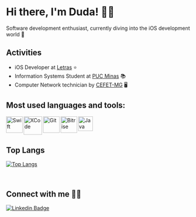 # Hi there, I'm Duda! 👩‍💻

Software development enthusiast, currently diving into the iOS development world 🍎
</br>

## Activities

- iOS Developer at [Letras](letras.mus.br) ⭐
- Information Systems Student at [PUC Minas](pucminas.br) 📚
- Computer Network technician by [CEFET-MG](cefetmg.br) 🖥️




## Most used languages and tools:
<img align="left" alt="Swift"  width="45px" src="https://seeklogo.com/images/S/swift-logo-7927855EB5-seeklogo.com.png" />
<img align="left" alt="XCode" width=50px" src="https://is5-ssl.mzstatic.com/image/thumb/Purple124/v4/d0/88/2a/d0882a24-5851-8833-ec52-5e2792e7ac8a/Xcode-85-220-0-4-2x.png/1200x630bb.png" /> 
<img align="left" alt="Git" width=45px" src="https://git-scm.com/images/logos/downloads/Git-Icon-1788C.png" /> 
<img align="left" alt="Bitrise" width=45px" src="https://encrypted-tbn0.gstatic.com/images?q=tbn:ANd9GcQwBfhsPl9ZHqtp-hV9TaLb0NfbNN0iJOkhAg&usqp=CAU" /> 
<img align="left" alt="Java" width=40px" src="https://sm.pcmag.com/pcmag_uk/news/o/oracle-goo/oracle-google-verdict-samsung-focus-2-googles-self-driving-c_gncc.jpg"/>

</br>
</br>
</br>

## Top Langs

[![Top Langs](https://github-readme-stats.vercel.app/api/top-langs/?username=dudaporto&layout=compact&hide=c)](https://github.com/dudaporto/github-readme-stats)

</br>

## Connect with me 🙋‍♀️

[![Linkedin Badge](https://img.shields.io/badge/-LinkedIn-blue?style=flat-square&logo=Linkedin&logoColor=white&link=https://www.linkedin.com/in/eduardaporto/)](https://www.linkedin.com/in/eduardaporto/)
